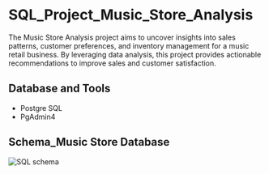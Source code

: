 # SQL_Project_Music_Store_Analysis
The Music Store Analysis project aims to uncover insights into sales patterns, customer preferences, and inventory management for a music retail business. By leveraging data analysis, this project provides actionable recommendations to improve sales and customer satisfaction.

## Database and Tools
 + Postgre SQL
 + PgAdmin4
## Schema_Music Store Database
![SQL schema](https://github.com/user-attachments/assets/e9f95b59-0199-4248-8b94-62e391779689)
